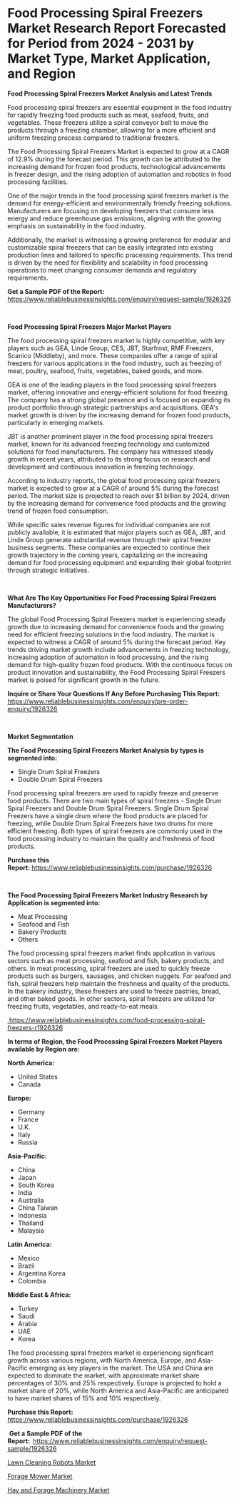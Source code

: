 <p><h1>Food Processing Spiral Freezers Market Research Report Forecasted for Period from 2024 -  2031 by Market Type, Market Application, and Region</h1></p><p><strong>Food Processing Spiral Freezers Market Analysis and Latest Trends</strong></p>
<p><p>Food processing spiral freezers are essential equipment in the food industry for rapidly freezing food products such as meat, seafood, fruits, and vegetables. These freezers utilize a spiral conveyor belt to move the products through a freezing chamber, allowing for a more efficient and uniform freezing process compared to traditional freezers.</p><p>The Food Processing Spiral Freezers Market is expected to grow at a CAGR of 12.9% during the forecast period. This growth can be attributed to the increasing demand for frozen food products, technological advancements in freezer design, and the rising adoption of automation and robotics in food processing facilities.</p><p>One of the major trends in the food processing spiral freezers market is the demand for energy-efficient and environmentally friendly freezing solutions. Manufacturers are focusing on developing freezers that consume less energy and reduce greenhouse gas emissions, aligning with the growing emphasis on sustainability in the food industry.</p><p>Additionally, the market is witnessing a growing preference for modular and customizable spiral freezers that can be easily integrated into existing production lines and tailored to specific processing requirements. This trend is driven by the need for flexibility and scalability in food processing operations to meet changing consumer demands and regulatory requirements.</p></p>
<p><strong>Get a Sample PDF of the Report:&nbsp;</strong> <a href="https://www.reliablebusinessinsights.com/enquiry/request-sample/1926326">https://www.reliablebusinessinsights.com/enquiry/request-sample/1926326</a></p>
<p>&nbsp;</p>
<p><strong>Food Processing Spiral Freezers Major Market Players</strong></p>
<p><p>The food processing spiral freezers market is highly competitive, with key players such as GEA, Linde Group, CES, JBT, Starfrost, RMF Freezers, Scanico (Middleby), and more. These companies offer a range of spiral freezers for various applications in the food industry, such as freezing of meat, poultry, seafood, fruits, vegetables, baked goods, and more.</p><p>GEA is one of the leading players in the food processing spiral freezers market, offering innovative and energy-efficient solutions for food freezing. The company has a strong global presence and is focused on expanding its product portfolio through strategic partnerships and acquisitions. GEA's market growth is driven by the increasing demand for frozen food products, particularly in emerging markets.</p><p>JBT is another prominent player in the food processing spiral freezers market, known for its advanced freezing technology and customized solutions for food manufacturers. The company has witnessed steady growth in recent years, attributed to its strong focus on research and development and continuous innovation in freezing technology.</p><p>According to industry reports, the global food processing spiral freezers market is expected to grow at a CAGR of around 5% during the forecast period. The market size is projected to reach over $1 billion by 2024, driven by the increasing demand for convenience food products and the growing trend of frozen food consumption.</p><p>While specific sales revenue figures for individual companies are not publicly available, it is estimated that major players such as GEA, JBT, and Linde Group generate substantial revenue through their spiral freezer business segments. These companies are expected to continue their growth trajectory in the coming years, capitalizing on the increasing demand for food processing equipment and expanding their global footprint through strategic initiatives.</p></p>
<p>&nbsp;</p>
<p><strong>What Are The Key Opportunities For Food Processing Spiral Freezers Manufacturers?</strong></p>
<p><p>The global Food Processing Spiral Freezers market is experiencing steady growth due to increasing demand for convenience foods and the growing need for efficient freezing solutions in the food industry. The market is expected to witness a CAGR of around 5% during the forecast period. Key trends driving market growth include advancements in freezing technology, increasing adoption of automation in food processing, and the rising demand for high-quality frozen food products. With the continuous focus on product innovation and sustainability, the Food Processing Spiral Freezers market is poised for significant growth in the future.</p></p>
<p><strong>Inquire or Share Your Questions If Any Before Purchasing This Report:</strong> <a href="https://www.reliablebusinessinsights.com/enquiry/pre-order-enquiry/1926326">https://www.reliablebusinessinsights.com/enquiry/pre-order-enquiry/1926326</a></p>
<p>&nbsp;</p>
<p><strong>Market Segmentation</strong></p>
<p><strong>The Food Processing Spiral Freezers Market Analysis by types is segmented into:</strong></p>
<p><ul><li>Single Drum Spiral Freezers</li><li>Double Drum Spiral Freezers</li></ul></p>
<p><p>Food processing spiral freezers are used to rapidly freeze and preserve food products. There are two main types of spiral freezers - Single Drum Spiral Freezers and Double Drum Spiral Freezers. Single Drum Spiral Freezers have a single drum where the food products are placed for freezing, while Double Drum Spiral Freezers have two drums for more efficient freezing. Both types of spiral freezers are commonly used in the food processing industry to maintain the quality and freshness of food products.</p></p>
<p><strong>Purchase this Report:&nbsp;</strong><a href="https://www.reliablebusinessinsights.com/purchase/1926326">https://www.reliablebusinessinsights.com/purchase/1926326</a></p>
<p>&nbsp;</p>
<p><strong>The Food Processing Spiral Freezers Market Industry Research by Application is segmented into:</strong></p>
<p><ul><li>Meat Processing</li><li>Seafood and Fish</li><li>Bakery Products</li><li>Others</li></ul></p>
<p><p>The food processing spiral freezers market finds application in various sectors such as meat processing, seafood and fish, bakery products, and others. In meat processing, spiral freezers are used to quickly freeze products such as burgers, sausages, and chicken nuggets. For seafood and fish, spiral freezers help maintain the freshness and quality of the products. In the bakery industry, these freezers are used to freeze pastries, bread, and other baked goods. In other sectors, spiral freezers are utilized for freezing fruits, vegetables, and ready-to-eat meals.</p></p>
<p><a href="https://www.reliablebusinessinsights.com/food-processing-spiral-freezers-r1926326">&nbsp;https://www.reliablebusinessinsights.com/food-processing-spiral-freezers-r1926326</a></p>
<p><strong>In terms of Region, the Food Processing Spiral Freezers Market Players available by Region are:</strong></p>
<p>
    <p> <strong> North America: </strong>
        <ul>
            <li>United States</li>
            <li>Canada</li>
        </ul>
        </p> 
    <p> <strong> Europe: </strong>
        <ul>
            <li>Germany</li>
            <li>France</li>
            <li>U.K.</li>
            <li>Italy</li>
            <li>Russia</li>
        </ul>
        </p> 
    <p> <strong> Asia-Pacific: </strong>
        <ul>
            <li>China</li>
            <li>Japan</li>
            <li>South Korea</li>
            <li>India</li>
            <li>Australia</li>
            <li>China Taiwan</li>
            <li>Indonesia</li>
            <li>Thailand</li>
            <li>Malaysia</li>
        </ul>
        </p> 
    <p> <strong> Latin America: </strong>
        <ul>
            <li>Mexico</li>
            <li>Brazil</li>
            <li>Argentina Korea</li>
            <li>Colombia</li>
        </ul>
        </p> 
    <p> <strong> Middle East & Africa: </strong>
        <ul>
            <li>Turkey</li>
            <li>Saudi</li>
            <li>Arabia</li>
            <li>UAE</li>
            <li>Korea</li>
        </ul>
    </p>
    </p>
<p><p>The food processing spiral freezers market is experiencing significant growth across various regions, with North America, Europe, and Asia-Pacific emerging as key players in the market. The USA and China are expected to dominate the market, with approximate market share percentages of 30% and 25% respectively. Europe is projected to hold a market share of 20%, while North America and Asia-Pacific are anticipated to have market shares of 15% and 10% respectively.</p></p>
<p><strong>Purchase this Report: </strong><a href="https://www.reliablebusinessinsights.com/purchase/1926326">https://www.reliablebusinessinsights.com/purchase/1926326</a></p>
<p>&nbsp;<strong>Get a Sample PDF of the Report:&nbsp;&nbsp;</strong><a href="https://www.reliablebusinessinsights.com/enquiry/request-sample/1926326">https://www.reliablebusinessinsights.com/enquiry/request-sample/1926326</a></p>
<p><strong></strong></p>
<p><p><a href="https://github.com/ChiragRP21/Market-Research-Report-List-5/blob/main/lawn-cleaning-robots-market.md">Lawn Cleaning Robots Market</a></p><p><a href="https://github.com/jasminebabez/Market-Research-Report-List-1/blob/main/forage-mower-market.md">Forage Mower Market</a></p><p><a href="https://github.com/cecuraprangm/Market-Research-Report-List-3/blob/main/hay-and-forage-machinery-market.md">Hay and Forage Machinery Market</a></p></p>